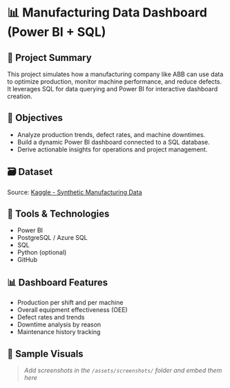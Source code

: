 # 📊 Manufacturing Data Dashboard (Power BI + SQL)

## 🧠 Project Summary
This project simulates how a manufacturing company like ABB can use data to optimize production, monitor machine performance, and reduce defects. It leverages SQL for data querying and Power BI for interactive dashboard creation.

## 🎯 Objectives
- Analyze production trends, defect rates, and machine downtimes.
- Build a dynamic Power BI dashboard connected to a SQL database.
- Derive actionable insights for operations and project management.

## 🗃 Dataset
Source: [Kaggle - Synthetic Manufacturing Data](https://www.kaggle.com/datasets/datasetslogan/synthetic-manufacturing-data)

## 🧱 Tools & Technologies
- Power BI
- PostgreSQL / Azure SQL
- SQL
- Python (optional)
- GitHub

## 📊 Dashboard Features
- Production per shift and per machine
- Overall equipment effectiveness (OEE)
- Defect rates and trends
- Downtime analysis by reason
- Maintenance history tracking

## 📌 Sample Visuals
> _Add screenshots in the `/assets/screenshots/` folder and embed them here_
